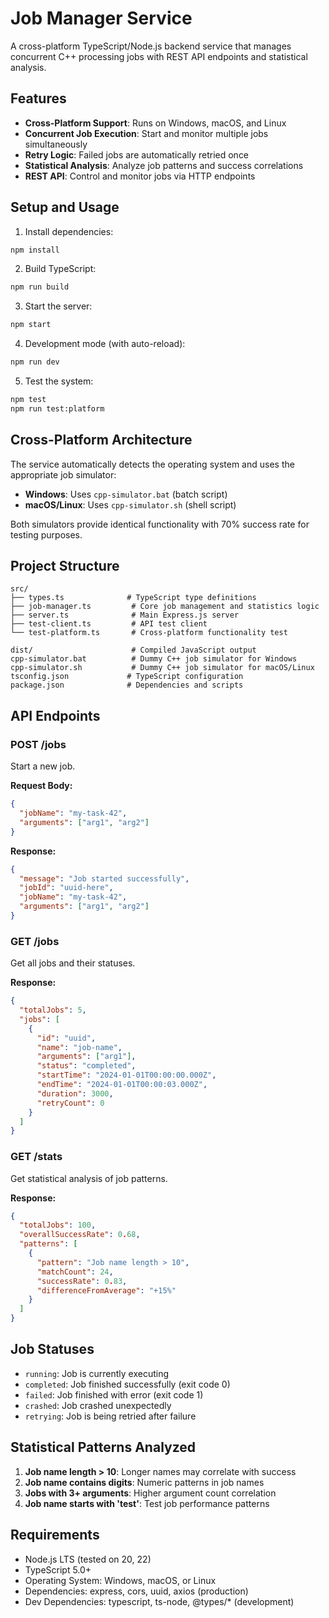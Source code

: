 # Job Manager Service

A cross-platform TypeScript/Node.js backend service that manages concurrent C++ processing jobs with REST API endpoints and statistical analysis.

## Features

- **Cross-Platform Support**: Runs on Windows, macOS, and Linux
- **Concurrent Job Execution**: Start and monitor multiple jobs simultaneously
- **Retry Logic**: Failed jobs are automatically retried once
- **Statistical Analysis**: Analyze job patterns and success correlations
- **REST API**: Control and monitor jobs via HTTP endpoints

## Setup and Usage

1. Install dependencies:

```bash
npm install
```

2. Build TypeScript:

```bash
npm run build
```

3. Start the server:

```bash
npm start
```

4. Development mode (with auto-reload):

```bash
npm run dev
```

5. Test the system:

```bash
npm test
npm run test:platform
```

## Cross-Platform Architecture

The service automatically detects the operating system and uses the appropriate job simulator:

- **Windows**: Uses `cpp-simulator.bat` (batch script)
- **macOS/Linux**: Uses `cpp-simulator.sh` (shell script)

Both simulators provide identical functionality with 70% success rate for testing purposes.

## Project Structure

```
src/
├── types.ts              # TypeScript type definitions
├── job-manager.ts         # Core job management and statistics logic
├── server.ts              # Main Express.js server
├── test-client.ts         # API test client
└── test-platform.ts       # Cross-platform functionality test

dist/                      # Compiled JavaScript output
cpp-simulator.bat          # Dummy C++ job simulator for Windows
cpp-simulator.sh           # Dummy C++ job simulator for macOS/Linux
tsconfig.json             # TypeScript configuration
package.json              # Dependencies and scripts
```

## API Endpoints

### POST /jobs

Start a new job.

**Request Body:**

```json
{
  "jobName": "my-task-42",
  "arguments": ["arg1", "arg2"]
}
```

**Response:**

```json
{
  "message": "Job started successfully",
  "jobId": "uuid-here",
  "jobName": "my-task-42",
  "arguments": ["arg1", "arg2"]
}
```

### GET /jobs

Get all jobs and their statuses.

**Response:**

```json
{
  "totalJobs": 5,
  "jobs": [
    {
      "id": "uuid",
      "name": "job-name",
      "arguments": ["arg1"],
      "status": "completed",
      "startTime": "2024-01-01T00:00:00.000Z",
      "endTime": "2024-01-01T00:00:03.000Z",
      "duration": 3000,
      "retryCount": 0
    }
  ]
}
```

### GET /stats

Get statistical analysis of job patterns.

**Response:**

```json
{
  "totalJobs": 100,
  "overallSuccessRate": 0.68,
  "patterns": [
    {
      "pattern": "Job name length > 10",
      "matchCount": 24,
      "successRate": 0.83,
      "differenceFromAverage": "+15%"
    }
  ]
}
```

## Job Statuses

- `running`: Job is currently executing
- `completed`: Job finished successfully (exit code 0)
- `failed`: Job finished with error (exit code 1)
- `crashed`: Job crashed unexpectedly
- `retrying`: Job is being retried after failure

## Statistical Patterns Analyzed

1. **Job name length > 10**: Longer names may correlate with success
2. **Job name contains digits**: Numeric patterns in job names
3. **Jobs with 3+ arguments**: Higher argument count correlation
4. **Job name starts with 'test'**: Test job performance patterns

## Requirements

- Node.js LTS (tested on 20, 22)
- TypeScript 5.0+
- Operating System: Windows, macOS, or Linux
- Dependencies: express, cors, uuid, axios (production)
- Dev Dependencies: typescript, ts-node, @types/\* (development)
